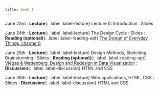 ```yaml
---
title: Week 1
---
```


<!-- prettier-ignore-start -->

June 23rd
: **Lecture**{: .label .label-lecture} Lecture 0: Introduction
  : Slides

June 24th
: **Lecture**{: .label .label-lecture} The Design Cycle
  : Slides
: **Reading (optional)**{: .label .label-reading-opt} [The Design of Everyday Things, chapter 6](https://dl.icdst.org/pdfs/files4/4bb8d08a9b309df7d86e62ec4056ceef.pdf)


June 25th
: **Lecture**{: .label .label-lecture} Design Methods, Sketching, Brainstorming
  : Slides
: **Reading (optional)**{: .label .label-reading-opt} [Viégas & Wattenberg, Design and Redesign in Data Visualization](https://medium.com/@hint_fm/design-and-redesign-4ab77206cf9)
: **Discussion**{: .label .label-discussion} HTML and CSS

June 26th
: **Lecture**{: .label .label-lecture} Web applications, HTML, CSS
  : Slides
: **Discussion**{: .label .label-discussion} HTML and CSS


<!-- prettier-ignore-end -->
